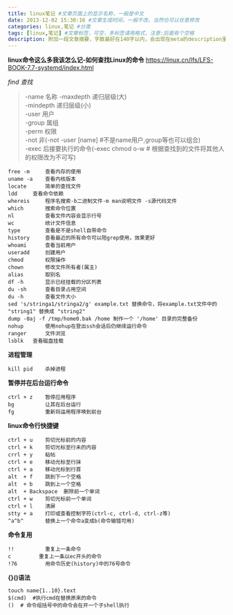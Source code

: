 ```yaml
---
title: linux笔记 #文章页面上的显示名称，一般是中文
date: 2013-12-02 15:30:16 #文章生成时间，一般不改，当然也可以任意修改
categories: linux,笔记 #分类
tags: [linux,笔记] #文章标签，可空，多标签请用格式，注意:后面有个空格
description: 附加一段文章摘要，字数最好在140字以内，会出现在meta的description里面
---
```


**linux命令这么多我该怎么记-如何查找Linux的命令**
https://linux.cn/lfs/LFS-BOOK-7.7-systemd/index.html

*find        查找*
> -name         名称
  -maxdepth     递归层级(大)  
  -mindepth     递归层级(小)  
  -user         用户  
  -group        属组  
  -perm         权限  
  -not          非(-not -user [name] #不是name用户,group等也可以组合)  
  -exec         后接要执行的命令(-exec chmod o-w # 根据查找到的文件将其他人的权限改为不可写)  

    free -m     查看内存的使用
    uname -a    查看内核版本
    locate      简单的查找文件
    ldd 	查看命令依赖
    whereis     程序名搜索-b二进制文件-m man说明文件 -s源代码文件
    which       搜索命令位置
    nl          查看文件内容会显示行号
    wc          统计文件信息
    type        查看是不是shell自带命令
    history     查看最近的所有命令可以陪grep使用，效果更好
    whoami      查看当前用户
    useradd     创建用户
    chmod       权限操作
    chown       修改文件所有者(属主)
    alias       取别名
    df -h       显示已经挂载的分区列表
    du -sh      查看目录占用空间
    du -h       查看文件大小
    sed 's/stringa1/stringa2/g' example.txt 替换命令，将example.txt文件中的 "string1" 替换成 "string2"
    dump -0aj -f /tmp/home0.bak /home 制作一个 '/home' 目录的完整备份
    nohup       使用nohup在登出ssh会话后仍继续运行命令
    ranger      文件浏览
    lsblk	查看磁盘挂载

**进程管理**

    kill pid    杀掉进程

**暂停并在后台运行命令**

    ctrl + z    暂停应用程序
    bg          让其在后台运行
    fg          重新将运用程序唤到前台

**linux命令行快捷键**

    ctrl + u    剪切光标前的内容
    ctrl + k    剪切光标至行未的内容
    crrl + y    粘帖
    ctrl + e    移动光标至行抹
    ctrl + a    移动光标到行首
    alt  + f    跳到下一个空格
    alt  + b    跳到上一个空格
    alt  + Backspace  删除前一个单词
    ctrl + w    剪切光标前一个单词
    ctrl + l    清屏
    stty + a    打印或查看控制字符(ctrl-c, ctrl-d, ctrl-z等)
    ^a^b^       替换上一个命令a变成b(命令输错可用)

**命令复用**

    !!          重复上一条命令
    c         重复上一条以ec开头的命令
    !76         用命令历史(history)中的76号命令

**{}()语法**

    touch name{1..10}.text
    $(cmd)  #执行cmd在替换原来的命令
    ()  # 命令组括号中的命令会在开一个子shell执行

